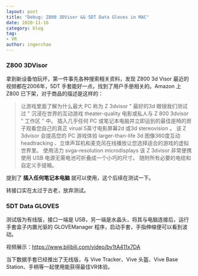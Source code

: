 ```yaml
---
layout: post
title: "Debug: Z800 3DVisor && 5DT Data Gloves in MAC"
date: 2020-11-16
category: blog
tag: 
- VR
author: ingerchao
---
```




### Z800 3DVisor

拿到新设备怕玩坏，第一件事先各种搜索相关资料，发现 Z800 3d Visor 最近的视频都在2006年，5DT 手套能好一点，找到了用户手册相关的。Amazon 上 Z800 已下架，对于商品的描述是这样的：

>让游戏里面了解为什么最大 PC 称为 Z 3dvisor " 最好的3d 眼镜我们测试过 " 沉浸在世界的互动游戏 theater-quality 电影或私人与 Z 800 3dvisor " 工作区 " 中。 插入几乎任何 PC 或笔记本电脑并立即运到的最佳座椅的房子观看您自己的真正 virual 5英寸电影屏幕2d 或3d stereovision 。 该 Z 3dvisor 会提高您的 PC 游戏体验 larger-than-life 3d 图像360度互动 headtracking 、立体声耳机和麦克风在线播放让您选择适合的游戏的虚拟世界里。 使用活力 svga-resolution microdisplays 该 Z 3dvisor 非常便携使用 USB 电源无需电池可折叠成一个小巧的尺寸。 随附所有必要的电缆和自定义手提箱。

提到了 **插入任何笔记本电脑** 就可以使用，这个后续在测试一下。

转接口实在太过于古老，放弃测试。

### 5DT Data GLOVES

测试版为有线版，接口一端是 USB，另一端是水晶头，将其与电脑连接后，运行手套盒子内置光驱的 GLOVEManager 程序，启动手套，手指伸缩便可以看到波动。

视频展示：https://www.bilibili.com/video/bv1tA411x7DA

当下数据手套已经推出了无线版，与 Vive Tracker、Vive 头盔、Vive Base Station、手柄等一起使用能获得最佳VR体验。
